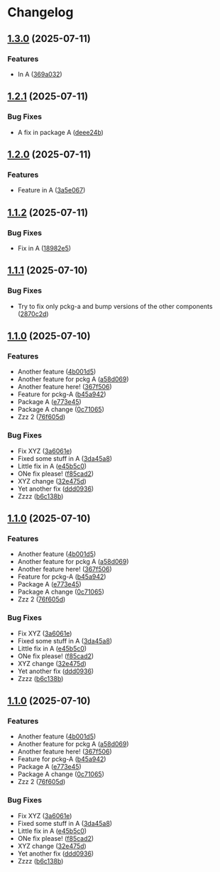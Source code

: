 # Changelog

## [1.3.0](https://github.com/d3xter666/release-please-monorepo-poc/compare/pckg-a-v1.2.1...pckg-a-v1.3.0) (2025-07-11)


### Features

* In A ([369a032](https://github.com/d3xter666/release-please-monorepo-poc/commit/369a0320d4ec24ddd736653ba26bf57439f7f82b))

## [1.2.1](https://github.com/d3xter666/release-please-monorepo-poc/compare/pckg-a-v1.2.0...pckg-a-v1.2.1) (2025-07-11)


### Bug Fixes

* A fix in package A ([deee24b](https://github.com/d3xter666/release-please-monorepo-poc/commit/deee24b930037ec3f6bfacd62c7f5271a8490806))

## [1.2.0](https://github.com/d3xter666/release-please-monorepo-poc/compare/pckg-a-v1.1.2...pckg-a-v1.2.0) (2025-07-11)


### Features

* Feature in A ([3a5e067](https://github.com/d3xter666/release-please-monorepo-poc/commit/3a5e0674e171533c0dc566a62a081744cb7caa49))

## [1.1.2](https://github.com/d3xter666/release-please-monorepo-poc/compare/pckg-a-v1.1.1...pckg-a-v1.1.2) (2025-07-11)


### Bug Fixes

* Fix in A ([18982e5](https://github.com/d3xter666/release-please-monorepo-poc/commit/18982e5eefaaa2e8341c2a2030087939e6de3b27))

## [1.1.1](https://github.com/d3xter666/release-please-monorepo-poc/compare/pckg-a-v1.1.0...pckg-a-v1.1.1) (2025-07-10)


### Bug Fixes

* Try to fix only pckg-a and bump versions of the other components ([2870c2d](https://github.com/d3xter666/release-please-monorepo-poc/commit/2870c2dc946df84994e55ef01c316aa86f1648d5))

## [1.1.0](https://github.com/d3xter666/release-please-monorepo-poc/compare/pckg-a-v1.0.0...pckg-a-v1.1.0) (2025-07-10)


### Features

* Another feature ([4b001d5](https://github.com/d3xter666/release-please-monorepo-poc/commit/4b001d51b4dc4fd359606bc1a0ba036c66271e74))
* Another feature for pckg A ([a58d069](https://github.com/d3xter666/release-please-monorepo-poc/commit/a58d0699b98a0fd622b550744ac4e6bb54ab4732))
* Another feature here! ([367f506](https://github.com/d3xter666/release-please-monorepo-poc/commit/367f50600adc5b9acbe7ebead35279f87873fa70))
* Feature for pckg-A ([b45a942](https://github.com/d3xter666/release-please-monorepo-poc/commit/b45a9422f19e6efbeacd32a71a48e78b1826d006))
* Package A ([e773e45](https://github.com/d3xter666/release-please-monorepo-poc/commit/e773e452defd86b39cef8f11b15f851f368f5d81))
* Package A change ([0c71065](https://github.com/d3xter666/release-please-monorepo-poc/commit/0c71065a42e9c971ebdef40f0f32ab9e3b0fda45))
* Zzz 2 ([76f605d](https://github.com/d3xter666/release-please-monorepo-poc/commit/76f605d6fe41b9b0f370a4e018adcbd420241547))


### Bug Fixes

* Fix XYZ ([3a6061e](https://github.com/d3xter666/release-please-monorepo-poc/commit/3a6061e78694f4488c9a2e2cdbb0f0ba90d90d11))
* Fixed some stuff in A ([3da45a8](https://github.com/d3xter666/release-please-monorepo-poc/commit/3da45a8bdff9ce2f4b17521410244e826d3e4645))
* Little fix in A ([e45b5c0](https://github.com/d3xter666/release-please-monorepo-poc/commit/e45b5c0b39d1595980e0fb672de1f0d7aef3f223))
* ONe fix please! ([f85cad2](https://github.com/d3xter666/release-please-monorepo-poc/commit/f85cad29ad8d29183286151959674b6cd60d8dac))
* XYZ change ([32e475d](https://github.com/d3xter666/release-please-monorepo-poc/commit/32e475d744a80de852a86298dba4d35343fad74d))
* Yet another fix ([ddd0936](https://github.com/d3xter666/release-please-monorepo-poc/commit/ddd0936bf267b7d5c25204ad25bc4083c2d99d70))
* Zzzz ([b6c138b](https://github.com/d3xter666/release-please-monorepo-poc/commit/b6c138b1459d49aaaa808cf2b9f036d0d955a941))

## [1.1.0](https://github.com/d3xter666/release-please-monorepo-poc/compare/pckg-a-v1.0.0...pckg-a-v1.1.0) (2025-07-10)


### Features

* Another feature ([4b001d5](https://github.com/d3xter666/release-please-monorepo-poc/commit/4b001d51b4dc4fd359606bc1a0ba036c66271e74))
* Another feature for pckg A ([a58d069](https://github.com/d3xter666/release-please-monorepo-poc/commit/a58d0699b98a0fd622b550744ac4e6bb54ab4732))
* Another feature here! ([367f506](https://github.com/d3xter666/release-please-monorepo-poc/commit/367f50600adc5b9acbe7ebead35279f87873fa70))
* Feature for pckg-A ([b45a942](https://github.com/d3xter666/release-please-monorepo-poc/commit/b45a9422f19e6efbeacd32a71a48e78b1826d006))
* Package A ([e773e45](https://github.com/d3xter666/release-please-monorepo-poc/commit/e773e452defd86b39cef8f11b15f851f368f5d81))
* Package A change ([0c71065](https://github.com/d3xter666/release-please-monorepo-poc/commit/0c71065a42e9c971ebdef40f0f32ab9e3b0fda45))
* Zzz 2 ([76f605d](https://github.com/d3xter666/release-please-monorepo-poc/commit/76f605d6fe41b9b0f370a4e018adcbd420241547))


### Bug Fixes

* Fix XYZ ([3a6061e](https://github.com/d3xter666/release-please-monorepo-poc/commit/3a6061e78694f4488c9a2e2cdbb0f0ba90d90d11))
* Fixed some stuff in A ([3da45a8](https://github.com/d3xter666/release-please-monorepo-poc/commit/3da45a8bdff9ce2f4b17521410244e826d3e4645))
* Little fix in A ([e45b5c0](https://github.com/d3xter666/release-please-monorepo-poc/commit/e45b5c0b39d1595980e0fb672de1f0d7aef3f223))
* ONe fix please! ([f85cad2](https://github.com/d3xter666/release-please-monorepo-poc/commit/f85cad29ad8d29183286151959674b6cd60d8dac))
* XYZ change ([32e475d](https://github.com/d3xter666/release-please-monorepo-poc/commit/32e475d744a80de852a86298dba4d35343fad74d))
* Yet another fix ([ddd0936](https://github.com/d3xter666/release-please-monorepo-poc/commit/ddd0936bf267b7d5c25204ad25bc4083c2d99d70))
* Zzzz ([b6c138b](https://github.com/d3xter666/release-please-monorepo-poc/commit/b6c138b1459d49aaaa808cf2b9f036d0d955a941))

## [1.1.0](https://github.com/d3xter666/release-please-monorepo-poc/compare/pckg-a-v1.0.0...pckg-a-v1.1.0) (2025-07-10)


### Features

* Another feature ([4b001d5](https://github.com/d3xter666/release-please-monorepo-poc/commit/4b001d51b4dc4fd359606bc1a0ba036c66271e74))
* Another feature for pckg A ([a58d069](https://github.com/d3xter666/release-please-monorepo-poc/commit/a58d0699b98a0fd622b550744ac4e6bb54ab4732))
* Another feature here! ([367f506](https://github.com/d3xter666/release-please-monorepo-poc/commit/367f50600adc5b9acbe7ebead35279f87873fa70))
* Feature for pckg-A ([b45a942](https://github.com/d3xter666/release-please-monorepo-poc/commit/b45a9422f19e6efbeacd32a71a48e78b1826d006))
* Package A ([e773e45](https://github.com/d3xter666/release-please-monorepo-poc/commit/e773e452defd86b39cef8f11b15f851f368f5d81))
* Package A change ([0c71065](https://github.com/d3xter666/release-please-monorepo-poc/commit/0c71065a42e9c971ebdef40f0f32ab9e3b0fda45))
* Zzz 2 ([76f605d](https://github.com/d3xter666/release-please-monorepo-poc/commit/76f605d6fe41b9b0f370a4e018adcbd420241547))


### Bug Fixes

* Fix XYZ ([3a6061e](https://github.com/d3xter666/release-please-monorepo-poc/commit/3a6061e78694f4488c9a2e2cdbb0f0ba90d90d11))
* Fixed some stuff in A ([3da45a8](https://github.com/d3xter666/release-please-monorepo-poc/commit/3da45a8bdff9ce2f4b17521410244e826d3e4645))
* Little fix in A ([e45b5c0](https://github.com/d3xter666/release-please-monorepo-poc/commit/e45b5c0b39d1595980e0fb672de1f0d7aef3f223))
* ONe fix please! ([f85cad2](https://github.com/d3xter666/release-please-monorepo-poc/commit/f85cad29ad8d29183286151959674b6cd60d8dac))
* XYZ change ([32e475d](https://github.com/d3xter666/release-please-monorepo-poc/commit/32e475d744a80de852a86298dba4d35343fad74d))
* Yet another fix ([ddd0936](https://github.com/d3xter666/release-please-monorepo-poc/commit/ddd0936bf267b7d5c25204ad25bc4083c2d99d70))
* Zzzz ([b6c138b](https://github.com/d3xter666/release-please-monorepo-poc/commit/b6c138b1459d49aaaa808cf2b9f036d0d955a941))
